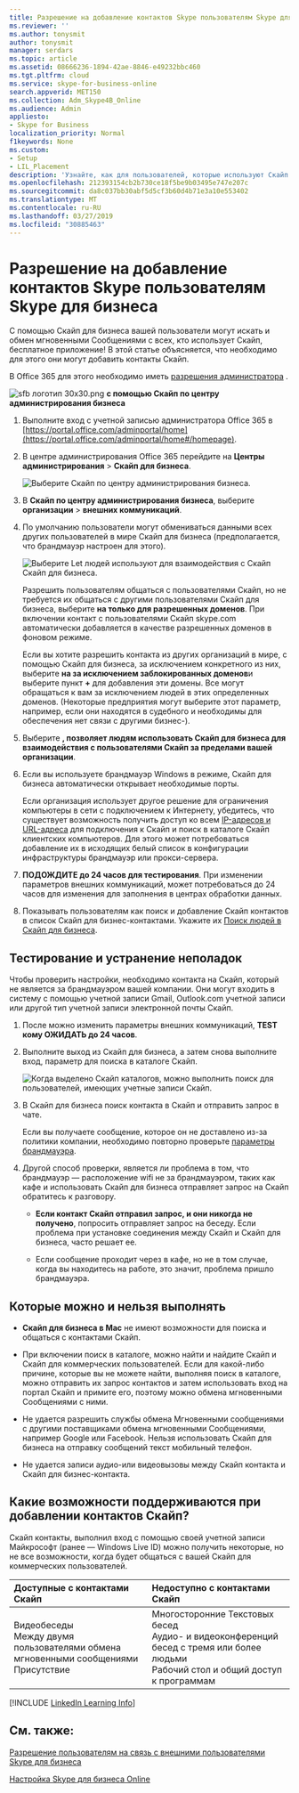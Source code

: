 ```yaml
---
title: Разрешение на добавление контактов Skype пользователям Skype для бизнеса
ms.reviewer: ''
ms.author: tonysmit
author: tonysmit
manager: serdars
ms.topic: article
ms.assetid: 08666236-1894-42ae-8846-e49232bbc460
ms.tgt.pltfrm: cloud
ms.service: skype-for-business-online
search.appverid: MET150
ms.collection: Adm_Skype4B_Online
ms.audience: Admin
appliesto:
- Skype for Business
localization_priority: Normal
f1keywords: None
ms.custom:
- Setup
- LIL_Placement
description: 'Узнайте, как для пользователей, которые используют Скайп для бизнес-контакта Скайп для бизнес-пользователей из других организаций и добавить их в свой список контактов. '
ms.openlocfilehash: 212393154cb2b730ce18f5be9b03495e747e207c
ms.sourcegitcommit: da8c037bb30abf5d5cf3b60d4b71e3a10e553402
ms.translationtype: MT
ms.contentlocale: ru-RU
ms.lasthandoff: 03/27/2019
ms.locfileid: "30885463"
---
```

# <a name="let-skype-for-business-users-add-skype-contacts"></a>Разрешение на добавление контактов Skype пользователям Skype для бизнеса

С помощью Скайп для бизнеса вашей пользователи могут искать и обмен мгновенными Сообщениями с всех, кто использует Скайп, бесплатное приложение! В этой статье объясняется, что необходимо для этого они могут добавить контакты Скайп. 
  
В Office 365 для этого необходимо иметь [разрешения администратора](https://support.office.com/en-us/article/da585eea-f576-4f55-a1e0-87090b6aaa9d?ui=en-US&rs=en-US&ad=US) .

![sfb логотип 30x30.png](../images/sfb-logo-30x30.png) **с помощью Скайп по центру администрирования бизнеса**
  
1. Выполните вход с учетной записью администратора Office 365 в [https://portal.office.com/adminportal/home](https://portal.office.com/adminportal/home#/homepage).
    
2. В центре администрирования Office 365 перейдите на **Центры администрирования** > **Скайп для бизнеса**. 
    
    ![Выберите Скайп по центру администрирования бизнеса.](../images/376a7a45-e6e3-4716-be09-d2f294d885a2.png)
  
3. В **Скайп по центру администрирования бизнеса**, выберите **организации** > **внешних коммуникаций**. 
    
4. По умолчанию пользователи могут обмениваться данными всех других пользователей в мире Скайп для бизнеса (предполагается, что брандмауэр настроен для этого). 
    
    ![Выберите Let людей используют для взаимодействия с Скайп Скайп для бизнеса.](../images/333789f8-2ea6-4bbd-805b-18130f427999.png)
  
    Разрешить пользователям общаться с пользователями Скайп, но не требуется их общаться с другими пользователями Скайп для бизнеса, выберите **на только для разрешенных доменов**. При включении контакт с пользователями Скайп skype.com автоматически добавляется в качестве разрешенных доменов в фоновом режиме. 
    
    Если вы хотите разрешить контакта из других организаций в мире, с помощью Скайп для бизнеса, за исключением конкретного из них, выберите **на за исключением заблокированных доменов**и выберите пункт **+** для добавления эти домены. Все могут обращаться к вам за исключением людей в этих определенных доменов. (Некоторые предприятия могут выберите этот параметр, например, если они находятся в судебного и необходимы для обеспечения нет связи с другими бизнес-).
    
5. Выберите **, позволяет людям использовать Скайп для бизнеса для взаимодействия с пользователями Скайп за пределами вашей организации**. 
    
6.  Если вы используете брандмауэр Windows в режиме, Скайп для бизнеса автоматически открывает необходимые порты.
    
    Если организация использует другое решение для ограничения компьютеры в сети с подключением к Интернету, убедитесь, что существует возможность получить доступ ко всем [IP-адресов и URL-адреса](https://support.office.com/en-us/article/8548a211-3fe7-47cb-abb1-355ea5aa88a2) для подключения к Скайп и поиск в каталоге Скайп клиентских компьютеров. Для этого может потребоваться добавление их в исходящих белый список в конфигурации инфраструктуры брандмауэр или прокси-сервера.
    
7. **ПОДОЖДИТЕ до 24 часов для тестирования**. При изменении параметров внешних коммуникаций, может потребоваться до 24 часов для изменения для заполнения в центрах обработки данных.
    
8. Показывать пользователям как поиск и добавление Скайп контактов в список Скайп для бизнес-контактами. Укажите их [Поиск людей в Скайп для бизнеса](https://support.office.com/en-us/article/b12500ef-e37f-4d22-aade-c11277e53f19).
    
## <a name="test-and-troubleshoot"></a>Тестирование и устранение неполадок

Чтобы проверить настройки, необходимо контакта на Скайп, который не является за брандмауэром вашей компании. Они могут входить в систему с помощью учетной записи Gmail, Outlook.com учетной записи или другой тип учетной записи электронной почты Скайп.
  
1. После можно изменить параметры внешних коммуникаций, **TEST кому ОЖИДАТЬ до 24 часов**.
    
2. Выполните выход из Скайп для бизнеса, а затем снова выполните вход, параметр для поиска в каталоге Скайп. 
    
    ![Когда выделено Скайп каталогов, можно выполнить поиск для пользователей, имеющих учетные записи Скайп.](../images/76ee9fab-1ac3-4f4a-9569-f5f2606dbb7a.png)
  
3. В Скайп для бизнеса поиск контакта в Скайп и отправить запрос в чате. 
    
    Если вы получаете сообщение, которое он не доставлено из-за политики компании, необходимо повторно проверьте [параметры брандмауэра](https://support.office.com/en-us/article/8548a211-3fe7-47cb-abb1-355ea5aa88a2). 
    
4. Другой способ проверки, является ли проблема в том, что брандмауэр — расположение wifi не за брандмауэром, таких как кафе и использовать Скайп для бизнеса отправляет запрос на Скайп обратитесь к разговору. 
    
   - **Если контакт Скайп отправил запрос, и они никогда не получено**, попросить отправляет запрос на беседу. Если проблема при установке соединения между Скайп и Скайп для бизнеса, часто решает ее.
    
   - Если сообщение проходит через в кафе, но не в том случае, когда вы находитесь на работе, это значит, проблема пришло брандмауэра. 
    
## <a name="what-you-can-and-cant-do"></a>Которые можно и нельзя выполнять

- **Скайп для бизнеса в Mac** не имеют возможности для поиска и общаться с контактами Скайп.
    
- При включении поиск в каталоге, можно найти и найдите Скайп и Скайп для коммерческих пользователей. Если для какой-либо причине, которые вы не можете найти, выполняя поиск в каталоге, можно отправить их запрос контактов и затем использовать вход на портал Скайп и примите его, поэтому можно обмена мгновенными Сообщениями с ними. 
    
- Не удается разрешить службы обмена Мгновенными сообщениями с другими поставщиками обмена мгновенными Сообщениями, например Google или Facebook. Нельзя использовать Скайп для бизнеса на отправку сообщений текст мобильный телефон.

- Не удается записи аудио-или видеовызовы между Скайп контакта и Скайп для бизнес-контакта.
    
## <a name="what-features-are-available-when-adding-skype-contacts"></a>Какие возможности поддерживаются при добавлении контактов Скайп?

Скайп контакты, выполнил вход с помощью своей учетной записи Майкрософт (ранее — Windows Live ID) можно получить некоторые, но не все возможности, когда будет общаться с вашей Скайп для коммерческих пользователей.
  
|**Доступные с контактами Скайп**|**Недоступно с контактами Скайп**|
|:-----|:-----|
| Видеобеседы <br/>  Между двумя пользователями обмена мгновенными сообщениями <br/>  Присутствие <br/> | Многосторонние Текстовых бесед <br/>  Аудио- и видеоконференций бесед с тремя или более людьми <br/>  Рабочий стол и общий доступ к программам <br/> |
   
[!INCLUDE [LinkedIn Learning Info](../../common/office/linkedin-learning-info.md)]
   
## <a name="related-topics"></a>См. также:

[Разрешение пользователям на связь с внешними пользователями Skype для бизнеса](allow-users-to-contact-external-skype-for-business-users.md)
  
[Настройка Skype для бизнеса Online](set-up-skype-for-business-online.md)

  
 

